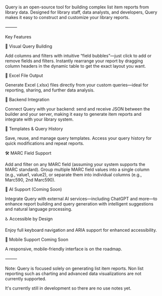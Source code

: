 Query is an open-source tool for building complex list item reports from library data. Designed for library staff, data analysts, and developers, Query makes it easy to construct and customize your library reports.

⸻

Key Features

🧩 Visual Query Building

Add columns and filters with intuitive “field bubbles”—just click to add or remove fields and filters. Instantly rearrange your report by dragging column headers in the dynamic table to get the exact layout you want.

📄 Excel File Output

Generate Excel (.xlsx) files directly from your custom queries—ideal for reporting, sharing, and further data analysis.

🔌 Backend Integration

Connect Query with your backend: send and receive JSON between the builder and your server, making it easy to generate item reports and integrate with your library system.

📁 Templates & Query History

Save, reuse, and manage query templates. Access your query history for quick modifications and repeat reports.

🛠️ MARC Field Support

Add and filter on any MARC field (assuming your system supports the MARC standard). Group multiple MARC field values into a single column (e.g., value1, value2), or separate them into individual columns (e.g., Marc590, 2nd Marc590).

🤖 AI Support (Coming Soon)

Integrate Query with external AI services—including ChatGPT and more—to enhance report building and query generation with intelligent suggestions and natural language processing.

♿ Accessible by Design

Enjoy full keyboard navigation and ARIA support for enhanced accessibility.

📱 Mobile Support Coming Soon

A responsive, mobile-friendly interface is on the roadmap.

⸻

Note: Query is focused solely on generating list item reports. Non list reporting such as charting and advanced data visualizations are not currently supported.


It's currently still in development so there are no use notes yet.
